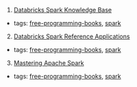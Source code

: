 1. [Databricks Spark Knowledge Base](https://www.gitbook.com/book/databricks/databricks-spark-knowledge-base/details)
  * tags: [free-programming-books](tags/free-programming-books.md), [spark](tags/spark.md)
2. [Databricks Spark Reference Applications](https://www.gitbook.com/book/databricks/databricks-spark-reference-applications/details)
  * tags: [free-programming-books](tags/free-programming-books.md), [spark](tags/spark.md)
3. [Mastering Apache Spark](https://www.gitbook.com/book/jaceklaskowski/mastering-apache-spark/details)
  * tags: [free-programming-books](tags/free-programming-books.md), [spark](tags/spark.md)

